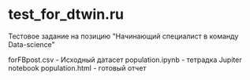 # test_for_dtwin.ru
Тестовое задание на позицию "Начинающий специалист в команду Data-science"

forFBpost.csv - Исходный датасет
population.ipynb - тетрадка Jupiter notebook
population.html - готовый отчет
